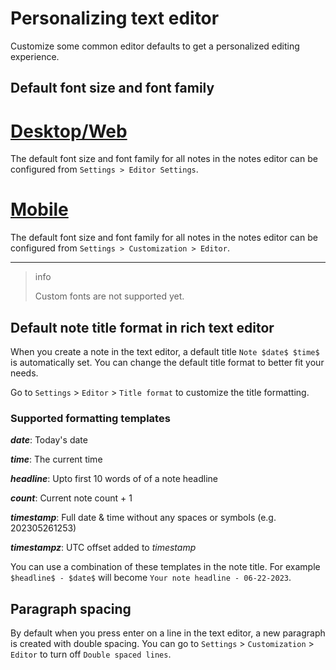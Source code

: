 # Personalizing text editor

Customize some common editor defaults to get a personalized editing experience.

## Default font size and font family

# [Desktop/Web](#/tab/web)

The default font size and font family for all notes in the notes editor can be configured from `Settings > Editor Settings`.

# [Mobile](#/tab/mobile)

The default font size and font family for all notes in the notes editor can be configured from `Settings > Customization > Editor`.

---

> info
>
> Custom fonts are not supported yet.

## Default note title format in rich text editor

When you create a note in the text editor, a default title `Note $date$ $time$` is automatically set. You can change the default title format to better fit your needs.

Go to `Settings` > `Editor` > `Title format` to customize the title formatting.

### Supported formatting templates

**$date$**: Today's date

**$time$**: The current time

**$headline$**: Upto first 10 words of of a note headline

**$count$**: Current note count + 1

**$timestamp$**: Full date & time without any spaces or symbols (e.g. 202305261253)

**$timestampz$**: UTC offset added to _timestamp_

You can use a combination of these templates in the note title. For example `$headline$ - $date$` will become `Your note headline - 06-22-2023`.

## Paragraph spacing

By default when you press enter on a line in the text editor, a new paragraph is created with double spacing. You can go to `Settings` > `Customization` > `Editor` to turn off `Double spaced lines`.
